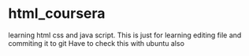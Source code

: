 # html_coursera
learning html css and java script. 
This is just for learning editing file and commiting it to git
Have to check this with ubuntu also
